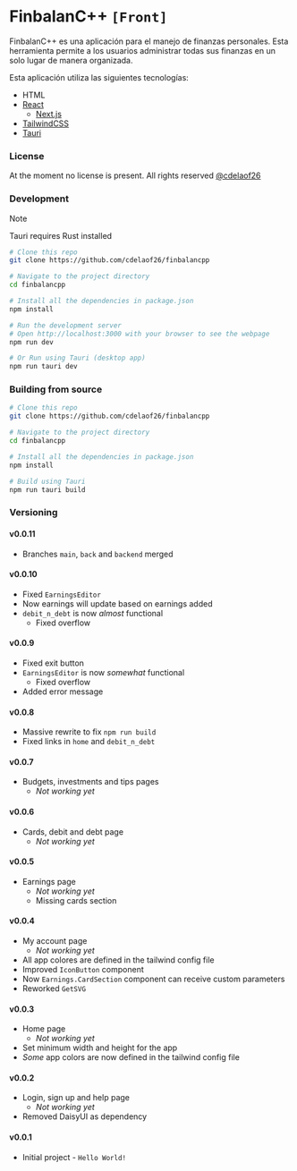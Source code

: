 # FinbalanC++ `[Front]`

FinbalanC++ es una aplicación para el manejo de 
finanzas personales. Esta herramienta permite 
a los usuarios administrar todas sus finanzas 
en un solo lugar de manera organizada.

Esta aplicación utiliza las siguientes tecnologías:
- HTML
- [React](https://react.dev)
  - [Next.js](https://nextjs.org)
- [TailwindCSS](https://tailwindcss.com)
- [Tauri](https://v2.tauri.app)

### License

At the moment no license is present.
All rights reserved [@cdelaof26](https://github.com/cdelaof26/)

### Development

> [!NOTE]
> Tauri requires Rust installed

```bash
# Clone this repo
git clone https://github.com/cdelaof26/finbalancpp

# Navigate to the project directory
cd finbalancpp

# Install all the dependencies in package.json
npm install

# Run the development server
# Open http://localhost:3000 with your browser to see the webpage
npm run dev

# Or Run using Tauri (desktop app)
npm run tauri dev
```

### Building from source

```bash
# Clone this repo
git clone https://github.com/cdelaof26/finbalancpp

# Navigate to the project directory
cd finbalancpp

# Install all the dependencies in package.json
npm install

# Build using Tauri
npm run tauri build
```

### Versioning

#### v0.0.11
- Branches `main`, `back` and `backend` merged

#### v0.0.10
- Fixed `EarningsEditor`
- Now earnings will update based on earnings added
- `debit_n_debt` is now _almost_ functional
  - Fixed overflow

#### v0.0.9
- Fixed exit button
- `EarningsEditor` is now _somewhat_ functional
  - Fixed overflow
- Added error message

#### v0.0.8
- Massive rewrite to fix `npm run build`
- Fixed links in `home` and `debit_n_debt`

#### v0.0.7
- Budgets, investments and tips pages
  - _Not working yet_

#### v0.0.6
- Cards, debit and debt page
  - _Not working yet_

#### v0.0.5
- Earnings page
  - _Not working yet_
  - Missing cards section

#### v0.0.4
- My account page
  - _Not working yet_
- All app colores are defined in the tailwind config file
- Improved `IconButton` component
- Now `Earnings.CardSection` component can receive custom parameters
- Reworked `GetSVG`

#### v0.0.3
- Home page
  - _Not working yet_
- Set minimum width and height for the app
- _Some_ app colors are now defined in the tailwind config file

#### v0.0.2
- Login, sign up and help page
  - _Not working yet_
- Removed DaisyUI as dependency

#### v0.0.1
- Initial project - `Hello World!`
